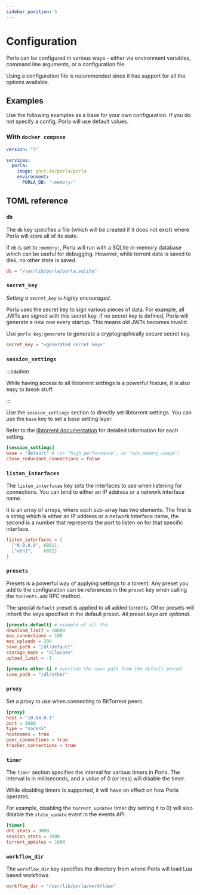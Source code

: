 ```yaml
---
sidebar_position: 5
---
```


# Configuration

Porla can be configured in various ways - either via environment variables,
command line arguments, or a configuration file.

Using a configuration file is recommended since it has support for all the
options available.

## Examples

Use the following examples as a base for your own configuration. If you do not specify
a config, Porla will use default values.

### With `docker compose`

```yaml
version: "3"

services:
  porla:
    image: ghcr.io/porla/porla
    environment:
      PORLA_DB: ":memory:"
```

## TOML reference

### `db`

The `db` key specifies a file (which will be created if it does not exist)
where Porla will store all of its state.

If `db` is set to `:memory:`, Porla will run with a SQLite in-memory database
which can be useful for debugging. However, while torrent data is saved to disk,
no other state is saved.

```toml
db = "/var/lib/porla/porla.sqlite"
```

### `secret_key`

_Setting a `secret_key` is highly encouraged_.

Porla uses the secret key to sign various pieces of data. For example, all JWTs
are signed with this secret key. If no secret key is defined, Porla will generate
a new one every startup. This means old JWTs becomes invalid.

Use `porla key:generate` to generate a cryptographically secure secret key.

```toml
secret_key = "<generated secret key>"
```

### `session_settings`

:::caution

While having access to all libtorrent settings is a powerful feature, it is
also easy to break stuff.

:::

Use the `session_settings` section to directly set libtorrent settings. You can use
the `base` key to set a base setting layer.

Refer to the [libtorrent documentation](http://libtorrent.org/reference-Settings.html#settings_pack)
for detailed information for each setting.

```toml
[session_settings]
base = "default" # (or "high_performance", or "min_memory_usage")
close_redundant_connections = false
```

### `listen_interfaces`

The `listen_interfaces` key sets the interfaces to use when listening for
connections. You can bind to either an IP address or a network interface name.

It is an array of arrays, where each sub-array has two elements. The first is
a string which is either an IP address or a network interface name, the second
is a number that represents the port to listen on for that specific interface.

```toml
listen_interfaces = [
  ["0.0.0.0", 6881],
  ["eth1",    6882]
]
```

### `presets`

Presets is a powerful way of applying settings to a torrent. Any preset you add
to the configuration can be references in the `preset` key when calling the
`torrents.add` RPC method.

The special `default` preset is applied to all added torrents. Other presets
will inherit the keys specified in the default preset. _All preset keys are optional_.

```toml
[presets.default] # example of all the 
download_limit = 20000
max_connections = 100
max_uploads = 200
save_path = "/dl/default"
storage_mode = "allocate"
upload_limit = -1

[presets.other-1] # override the save path from the default preset
save_path = "/dl/other"
```

### `proxy`

Set a proxy to use when connecting to BitTorrent peers.

```toml
[proxy]
host = "10.64.0.1"
port = 1080
type = "socks5"
hostnames = true
peer_connections = true
tracker_connections = true
```

### `timer`

The `timer` section specifies the interval for various timers in Porla. The
interval is in milliseconds, and a value of 0 (or less) will disable the timer.

While disabling timers is supported, it will have an effect on how Porla operates.

For example, disabling the `torrent_updates` timer (by setting it to 0) will
also disable the `state_update` event in the events API.

```toml
[timer]
dht_stats = 3000
session_stats = 3000
torrent_updates = 1000
```

### `workflow_dir`

The `workflow_dir` key specifies the directory from where Porla will load Lua
based workflows.

```toml
workflow_dir = "/usr/lib/porla/workflows"
```
